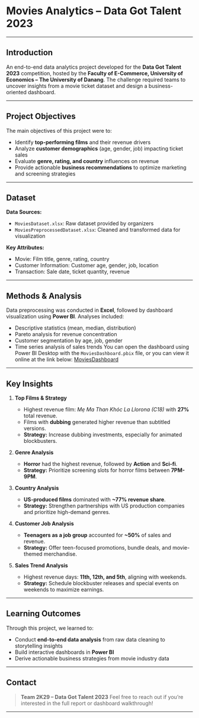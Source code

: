 # Movies Analytics – Data Got Talent 2023

---

## Introduction

An end-to-end data analytics project developed for the **Data Got Talent 2023** competition, hosted by the **Faculty of E-Commerce, University of Economics – The University of Danang**. The challenge required teams to uncover insights from a movie ticket dataset and design a business-oriented dashboard.

---

## Project Objectives

The main objectives of this project were to:

- Identify **top-performing films** and their revenue drivers  
- Analyze **customer demographics** (age, gender, job) impacting ticket sales  
- Evaluate **genre, rating, and country** influences on revenue  
- Provide actionable **business recommendations** to optimize marketing and screening strategies

---

## Dataset

**Data Sources:**

- `MoviesDataset.xlsx`:  Raw dataset provided by organizers
- `MoviesPreprocessedDataset.xlsx`: Cleaned and transformed data for visualization

**Key Attributes:**

- Movie: Film title, genre, rating, country  
- Customer Information: Customer age, gender, job, location  
- Transaction: Sale date, ticket quantity, revenue

---

## Methods & Analysis

Data preprocessing was conducted in **Excel**, followed by dashboard visualization using **Power BI**. Analyses included:

- Descriptive statistics (mean, median, distribution)  
- Pareto analysis for revenue concentration  
- Customer segmentation by age, job, gender  
- Time series analysis of sales trends
You can open the dashboard using Power BI Desktop with the `MoviesDashboard.pbix` file, or you can view it online at the link below:
[MoviesDashboard](https://app.powerbi.com/view?r=eyJrIjoiZjBiZmUxNjItNGVhMy00ZTA0LWIyZDMtODJiZjg5YTkzZTg4IiwidCI6ImJjNWMxMGQwLTY5OWEtNDA1Mi1hNDk2LWM2NjY1NTU3NzYyZSIsImMiOjEwfQ%3D%3D&fbclid=IwY2xjawLAZ4FleHRuA2FlbQIxMABicmlkETFDeG9CZjAzRFl4MzBzbzYzAR4bn7I5jYuuR913lJtFs4h1ashfFpKQP1xYrXBPRmBXNUhc59DFQEOHCnG-yQ_aem_uiayFplzSs_Q4MqLEITg7Q)
---

## Key Insights

1. **Top Films & Strategy**
   - Highest revenue film: *Mẹ Ma Than Khóc La Llorona (C18)* with **27%** total revenue.
   - Films with **dubbing** generated higher revenue than subtitled versions.
   - **Strategy:** Increase dubbing investments, especially for animated blockbusters.

2. **Genre Analysis**
   - **Horror** had the highest revenue, followed by **Action** and **Sci-fi**.
   - **Strategy:** Prioritize screening slots for horror films between **7PM-9PM**.

3. **Country Analysis**
   - **US-produced films** dominated with **~77% revenue share**.
   - **Strategy:** Strengthen partnerships with US production companies and prioritize high-demand genres.

4. **Customer Job Analysis**
   - **Teenagers as a job group** accounted for **~50%** of sales and revenue.
   - **Strategy:** Offer teen-focused promotions, bundle deals, and movie-themed merchandise.

5. **Sales Trend Analysis**
   - Highest revenue days: **11th, 12th, and 5th**, aligning with weekends.
   - **Strategy:** Schedule blockbuster releases and special events on weekends to maximize earnings.

---

## Learning Outcomes

Through this project, we learned to:

- Conduct **end-to-end data analysis** from raw data cleaning to storytelling insights  
- Build interactive dashboards in **Power BI**  
- Derive actionable business strategies from movie industry data  

---

## Contact
> **Team 2K29 – Data Got Talent 2023**
> Feel free to reach out if you’re interested in the full report or dashboard walkthrough! 
---
